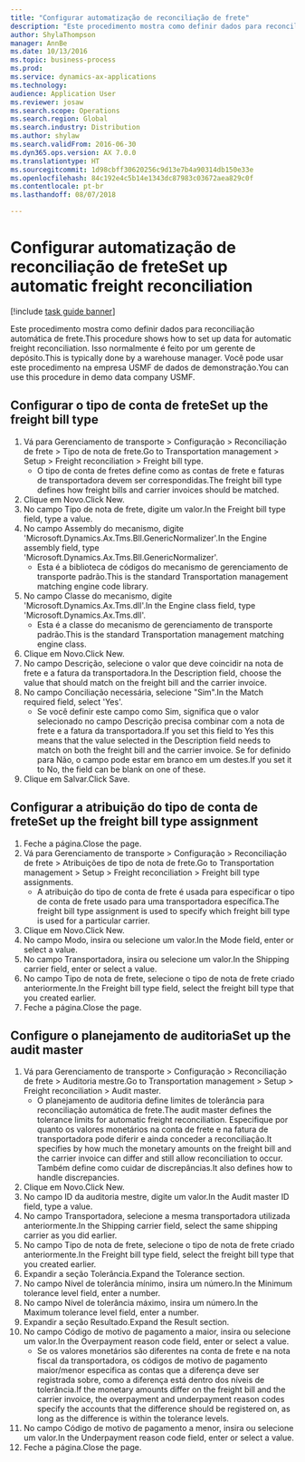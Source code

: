 ```yaml
--- 
title: "Configurar automatização de reconciliação de frete"
description: "Este procedimento mostra como definir dados para reconciliação automática de frete."
author: ShylaThompson
manager: AnnBe
ms.date: 10/13/2016
ms.topic: business-process
ms.prod: 
ms.service: dynamics-ax-applications
ms.technology: 
audience: Application User
ms.reviewer: josaw
ms.search.scope: Operations
ms.search.region: Global
ms.search.industry: Distribution
ms.author: shylaw
ms.search.validFrom: 2016-06-30
ms.dyn365.ops.version: AX 7.0.0
ms.translationtype: HT
ms.sourcegitcommit: 1d98cbff30620256c9d13e7b4a90314db150e33e
ms.openlocfilehash: 84c192e4c5b14e1343dc87983c03672aea829c0f
ms.contentlocale: pt-br
ms.lasthandoff: 08/07/2018

---
```

# <a name="set-up-automatic-freight-reconciliation"></a><span data-ttu-id="1bcf8-103">Configurar automatização de reconciliação de frete</span><span class="sxs-lookup"><span data-stu-id="1bcf8-103">Set up automatic freight reconciliation</span></span>

[!include [task guide banner](../../includes/task-guide-banner.md)]

<span data-ttu-id="1bcf8-104">Este procedimento mostra como definir dados para reconciliação automática de frete.</span><span class="sxs-lookup"><span data-stu-id="1bcf8-104">This procedure shows how to set up data for automatic freight reconciliation.</span></span> <span data-ttu-id="1bcf8-105">Isso normalmente é feito por um gerente de depósito.</span><span class="sxs-lookup"><span data-stu-id="1bcf8-105">This is typically done by a warehouse manager.</span></span> <span data-ttu-id="1bcf8-106">Você pode usar este procedimento na empresa USMF de dados de demonstração.</span><span class="sxs-lookup"><span data-stu-id="1bcf8-106">You can use this procedure in demo data company USMF.</span></span>


## <a name="set-up-the-freight-bill-type"></a><span data-ttu-id="1bcf8-107">Configurar o tipo de conta de frete</span><span class="sxs-lookup"><span data-stu-id="1bcf8-107">Set up the freight bill type</span></span>
1. <span data-ttu-id="1bcf8-108">Vá para Gerenciamento de transporte > Configuração > Reconciliação de frete > Tipo de nota de frete.</span><span class="sxs-lookup"><span data-stu-id="1bcf8-108">Go to Transportation management > Setup > Freight reconciliation > Freight bill type.</span></span>
    * <span data-ttu-id="1bcf8-109">O tipo de conta de fretes define como as contas de frete e faturas de transportadora devem ser correspondidas.</span><span class="sxs-lookup"><span data-stu-id="1bcf8-109">The freight bill type defines how freight bills and carrier invoices  should be matched.</span></span>  
2. <span data-ttu-id="1bcf8-110">Clique em Novo.</span><span class="sxs-lookup"><span data-stu-id="1bcf8-110">Click New.</span></span>
3. <span data-ttu-id="1bcf8-111">No campo Tipo de nota de frete, digite um valor.</span><span class="sxs-lookup"><span data-stu-id="1bcf8-111">In the Freight bill type field, type a value.</span></span>
4. <span data-ttu-id="1bcf8-112">No campo Assembly do mecanismo, digite 'Microsoft.Dynamics.Ax.Tms.Bll.GenericNormalizer'.</span><span class="sxs-lookup"><span data-stu-id="1bcf8-112">In the Engine assembly field, type 'Microsoft.Dynamics.Ax.Tms.Bll.GenericNormalizer'.</span></span>
    * <span data-ttu-id="1bcf8-113">Esta é a biblioteca de códigos do mecanismo de gerenciamento de transporte padrão.</span><span class="sxs-lookup"><span data-stu-id="1bcf8-113">This is the standard Transportation management matching engine code library.</span></span>  
5. <span data-ttu-id="1bcf8-114">No campo Classe do mecanismo, digite 'Microsoft.Dynamics.Ax.Tms.dll'.</span><span class="sxs-lookup"><span data-stu-id="1bcf8-114">In the Engine class field, type 'Microsoft.Dynamics.Ax.Tms.dll'.</span></span>
    * <span data-ttu-id="1bcf8-115">Esta é a classe do mecanismo de gerenciamento de transporte padrão.</span><span class="sxs-lookup"><span data-stu-id="1bcf8-115">This is the standard Transportation management matching engine class.</span></span>  
6. <span data-ttu-id="1bcf8-116">Clique em Novo.</span><span class="sxs-lookup"><span data-stu-id="1bcf8-116">Click New.</span></span>
7. <span data-ttu-id="1bcf8-117">No campo Descrição, selecione o valor que deve coincidir na nota de frete e a fatura da transportadora.</span><span class="sxs-lookup"><span data-stu-id="1bcf8-117">In the Description field, choose the value that should match on the freight bill and the carrier invoice.</span></span>  
8. <span data-ttu-id="1bcf8-118">No campo Conciliação necessária, selecione "Sim".</span><span class="sxs-lookup"><span data-stu-id="1bcf8-118">In the Match required field, select 'Yes'.</span></span>
    * <span data-ttu-id="1bcf8-119">Se você definir este campo como Sim, significa que o valor selecionado no campo Descrição precisa combinar com a nota de frete e a fatura da transportadora.</span><span class="sxs-lookup"><span data-stu-id="1bcf8-119">If you set this field to Yes this means that the value selected in the Description field needs to match on both the freight bill and the carrier invoice.</span></span> <span data-ttu-id="1bcf8-120">Se for definido para Não, o campo pode estar em branco em um destes.</span><span class="sxs-lookup"><span data-stu-id="1bcf8-120">If you set it to No, the field can be blank on one of these.</span></span>  
9. <span data-ttu-id="1bcf8-121">Clique em Salvar.</span><span class="sxs-lookup"><span data-stu-id="1bcf8-121">Click Save.</span></span>

## <a name="set-up-the-freight-bill-type-assignment"></a><span data-ttu-id="1bcf8-122">Configurar a atribuição do tipo de conta de frete</span><span class="sxs-lookup"><span data-stu-id="1bcf8-122">Set up the freight bill type assignment</span></span>
1. <span data-ttu-id="1bcf8-123">Feche a página.</span><span class="sxs-lookup"><span data-stu-id="1bcf8-123">Close the page.</span></span>
2. <span data-ttu-id="1bcf8-124">Vá para Gerenciamento de transporte > Configuração > Reconciliação de frete > Atribuições de tipo de nota de frete.</span><span class="sxs-lookup"><span data-stu-id="1bcf8-124">Go to Transportation management > Setup > Freight reconciliation > Freight bill type assignments.</span></span>
    * <span data-ttu-id="1bcf8-125">A atribuição do tipo de conta de frete é usada para especificar o tipo de conta de frete usado para uma transportadora específica.</span><span class="sxs-lookup"><span data-stu-id="1bcf8-125">The freight bill type assignment is used to specify which freight bill type is used for a particular carrier.</span></span>   
3. <span data-ttu-id="1bcf8-126">Clique em Novo.</span><span class="sxs-lookup"><span data-stu-id="1bcf8-126">Click New.</span></span>
4. <span data-ttu-id="1bcf8-127">No campo Modo, insira ou selecione um valor.</span><span class="sxs-lookup"><span data-stu-id="1bcf8-127">In the Mode field, enter or select a value.</span></span>
5. <span data-ttu-id="1bcf8-128">No campo Transportadora, insira ou selecione um valor.</span><span class="sxs-lookup"><span data-stu-id="1bcf8-128">In the Shipping carrier field, enter or select a value.</span></span>
6. <span data-ttu-id="1bcf8-129">No campo Tipo de nota de frete, selecione o tipo de nota de frete criado anteriormente.</span><span class="sxs-lookup"><span data-stu-id="1bcf8-129">In the Freight bill type field, select the freight bill type that you created earlier.</span></span>
7. <span data-ttu-id="1bcf8-130">Feche a página.</span><span class="sxs-lookup"><span data-stu-id="1bcf8-130">Close the page.</span></span>

## <a name="set-up-the-audit-master"></a><span data-ttu-id="1bcf8-131">Configure o planejamento de auditoria</span><span class="sxs-lookup"><span data-stu-id="1bcf8-131">Set up the audit master</span></span>
1. <span data-ttu-id="1bcf8-132">Vá para Gerenciamento de transporte > Configuração > Reconciliação de frete > Auditoria mestre.</span><span class="sxs-lookup"><span data-stu-id="1bcf8-132">Go to Transportation management > Setup > Freight reconciliation > Audit master.</span></span>
    * <span data-ttu-id="1bcf8-133">O planejamento de auditoria define limites de tolerância para reconciliação automática de frete.</span><span class="sxs-lookup"><span data-stu-id="1bcf8-133">The audit master defines the tolerance limits for automatic freight reconciliation.</span></span> <span data-ttu-id="1bcf8-134">Especifique por quanto os valores monetários na conta de frete e na fatura de transportadora pode diferir e ainda conceder a reconciliação.</span><span class="sxs-lookup"><span data-stu-id="1bcf8-134">It specifies by how much the monetary amounts on the freight bill and the carrier invoice can differ and still allow reconciliation to occur.</span></span> <span data-ttu-id="1bcf8-135">Também define como cuidar de discrepâncias.</span><span class="sxs-lookup"><span data-stu-id="1bcf8-135">It also defines how to handle discrepancies.</span></span>  
2. <span data-ttu-id="1bcf8-136">Clique em Novo.</span><span class="sxs-lookup"><span data-stu-id="1bcf8-136">Click New.</span></span>
3. <span data-ttu-id="1bcf8-137">No campo ID da auditoria mestre, digite um valor.</span><span class="sxs-lookup"><span data-stu-id="1bcf8-137">In the Audit master ID field, type a value.</span></span>
4. <span data-ttu-id="1bcf8-138">No campo Transportadora, selecione a mesma transportadora utilizada anteriormente.</span><span class="sxs-lookup"><span data-stu-id="1bcf8-138">In the Shipping carrier  field, select the same shipping carrier as you did earlier.</span></span>
5. <span data-ttu-id="1bcf8-139">No campo Tipo de nota de frete, selecione o tipo de nota de frete criado anteriormente.</span><span class="sxs-lookup"><span data-stu-id="1bcf8-139">In the Freight bill type field, select the freight bill type that you created earlier.</span></span>
6. <span data-ttu-id="1bcf8-140">Expandir a seção Tolerância.</span><span class="sxs-lookup"><span data-stu-id="1bcf8-140">Expand the Tolerance section.</span></span>
7. <span data-ttu-id="1bcf8-141">No campo Nível de tolerância mínimo, insira um número.</span><span class="sxs-lookup"><span data-stu-id="1bcf8-141">In the Minimum tolerance level field, enter a number.</span></span>
8. <span data-ttu-id="1bcf8-142">No campo Nível de tolerância máximo, insira um número.</span><span class="sxs-lookup"><span data-stu-id="1bcf8-142">In the Maximum tolerance level field, enter a number.</span></span>
9. <span data-ttu-id="1bcf8-143">Expandir a seção Resultado.</span><span class="sxs-lookup"><span data-stu-id="1bcf8-143">Expand the Result section.</span></span>
10. <span data-ttu-id="1bcf8-144">No campo Código de motivo de pagamento a maior, insira ou selecione um valor.</span><span class="sxs-lookup"><span data-stu-id="1bcf8-144">In the Overpayment reason code field, enter or select a value.</span></span>
    * <span data-ttu-id="1bcf8-145">Se os valores monetários são diferentes na conta de frete e na nota fiscal da transportadora, os códigos de motivo de pagamento maior/menor especifica as contas que a diferença deve ser registrada sobre, como a diferença está dentro dos níveis de tolerância.</span><span class="sxs-lookup"><span data-stu-id="1bcf8-145">If the monetary amounts differ on the freight bill and the carrier invoice, the overpayment and underpayment reason codes specify the accounts that the difference should be registered on, as long as the difference is within the tolerance levels.</span></span>  
11. <span data-ttu-id="1bcf8-146">No campo Código de motivo de pagamento a menor, insira ou selecione um valor.</span><span class="sxs-lookup"><span data-stu-id="1bcf8-146">In the Underpayment reason code field, enter or select a value.</span></span>
12. <span data-ttu-id="1bcf8-147">Feche a página.</span><span class="sxs-lookup"><span data-stu-id="1bcf8-147">Close the page.</span></span>


